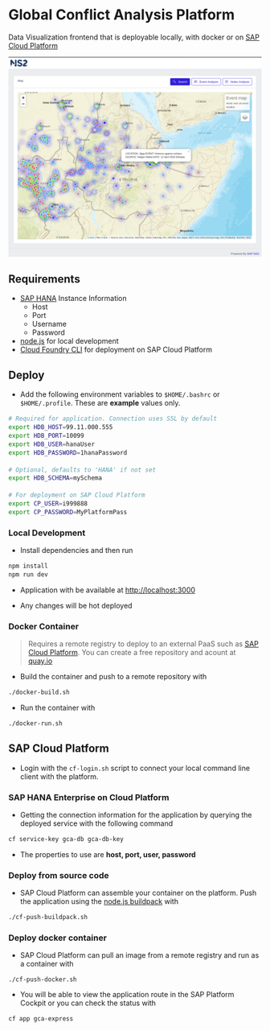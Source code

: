 # Global Conflict Analysis Platform

Data Visualization frontend that is deployable locally, with docker or on [SAP Cloud Platform](https://cloudplatform.sap.com/index.html)

![screenshot](screenshots/screenshot1.png)

## Requirements
* [SAP HANA](https://www.sap.com/products/hana.html) Instance Information
    * Host
    * Port
    * Username
    * Password
* [node.js](https://nodejs.org/en/) for local development
* [Cloud Foundry CLI](https://docs.cloudfoundry.org/cf-cli/) for deployment on SAP Cloud Platform

## Deploy
* Add the following environment variables to `$HOME/.bashrc` or `$HOME/.profile`. These are **example** values only.

``` bash
# Required for application. Connection uses SSL by default
export HDB_HOST=99.11.000.555
export HDB_PORT=10099
export HDB_USER=hanaUser
export HDB_PASSWORD=1hanaPassword

# Optional, defaults to 'HANA' if not set
export HDB_SCHEMA=mySchema

# For deployment on SAP Cloud Platform
export CP_USER=i999888
export CP_PASSWORD=MyPlatformPass
```

### Local Development
* Install dependencies and then run

```bash
npm install
npm run dev
```
* Application with be available at [http://localhost:3000](http://localhost:3000)

* Any changes will be hot deployed

### Docker Container

> Requires a remote registry to deploy to an external PaaS such as [SAP Cloud Platform](https://cloudplatform.sap.com/index.html.). You can create a free repository and acount at [quay.io](https://quay.io) 

* Build the container and push to a remote repository with
```bash
./docker-build.sh
```

* Run the container with 
```bash
./docker-run.sh
```

## SAP Cloud Platform

* Login with the `cf-login.sh` script to connect your local command line client with the platform.

### SAP HANA Enterprise on Cloud Platform

* Getting the connection information for the application by querying the deployed service with the following command

```bash
cf service-key gca-db gca-db-key
```

* The properties to use are **host, port, user, password**

### Deploy from source code

* SAP Cloud Platform can assemble your container on the platform. Push the application using the [node.js buildpack](https://docs.cloudfoundry.org/buildpacks/node/index.html) with 
```bash
./cf-push-buildpack.sh
```

### Deploy docker container

* SAP Cloud Platform can pull an image from a remote registry and run as a container with
```
./cf-push-docker.sh
```

* You will be able to view the application route in the SAP Platform Cockpit or you can check the status with 
```bash
cf app gca-express
```